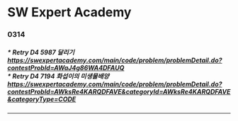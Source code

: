 # SW Expert Academy


### 0314
##### * Retry D4 5987 달리기 https://swexpertacademy.com/main/code/problem/problemDetail.do?contestProbId=AWaJ4g86WA4DFAUQ<br>* Retry D4 7194 화섭이의 미생물배양 https://swexpertacademy.com/main/code/problem/problemDetail.do?contestProbId=AWksRe4KARQDFAVE&categoryId=AWksRe4KARQDFAVE&categoryType=CODE  
------
